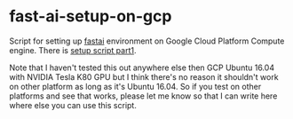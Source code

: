 # fast-ai-setup-on-gcp

Script for setting up [fastai](https://github.com/fastai/fastai) environment on Google Cloud Platform Compute engine.
There is [setup script part1](https://raw.githubusercontent.com/wontheone1/fast-ai-setup-on-gcp/master/setup.sh).

Note that I haven't tested this out anywhere else then GCP Ubuntu 16.04 with NVIDIA Tesla K80 GPU but I think there's no reason it shouldn't work on other platform as long as it's Ubuntu 16.04. So if you test on other platforms and see that works, please let me know so that I can write here where else you can use this script.
